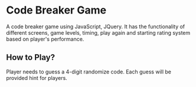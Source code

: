 # Code Breaker Game
A code breaker game using JavaScript, JQuery. It has the functionality of different screens, game levels, timing, play again and starting rating system based on player's performance.

## How to Play?
Player needs to guess a 4-digit randomize code. Each guess will be provided hint for players.
